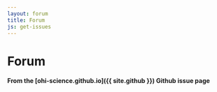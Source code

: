 ```yaml
---
layout: forum
title: Forum
js: get-issues
---
```


# Forum

#### From the [ohi-science.github.io]({{ site.github }}) Github issue page
